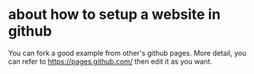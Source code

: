 # about how to setup a website in github

You can fork a good example from other's github pages. More detail, you can refer to https://pages.github.com/
then edit it as you want.

